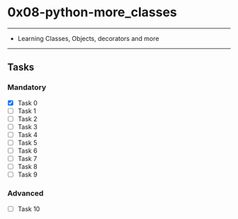# 0x08-python-more_classes

---
* Learning Classes, Objects, decorators and more
---

## Tasks
### Mandatory
- [x] Task 0
- [ ] Task 1
- [ ] Task 2
- [ ] Task 3
- [ ] Task 4
- [ ] Task 5
- [ ] Task 6
- [ ] Task 7
- [ ] Task 8
- [ ] Task 9

### Advanced
- [ ] Task 10
